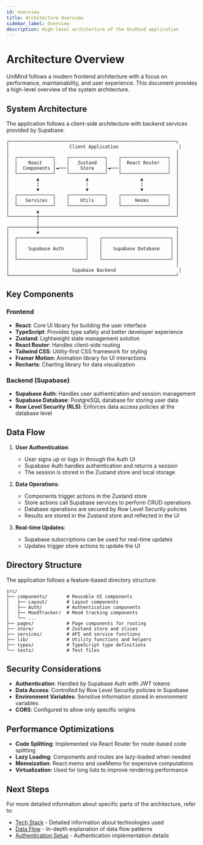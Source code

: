 ```yaml
---
id: overview
title: Architecture Overview
sidebar_label: Overview
description: High-level architecture of the UniMind application
---
```


# Architecture Overview

UniMind follows a modern frontend architecture with a focus on performance, maintainability, and user experience. This document provides a high-level overview of the system architecture.

## System Architecture

The application follows a client-side architecture with backend services provided by Supabase:

```
┌─────────────────────────────────────────────────────────────┐
│                      Client Application                      │
│                                                             │
│  ┌─────────────┐    ┌─────────────┐    ┌─────────────────┐  │
│  │    React    │    │   Zustand   │    │  React Router   │  │
│  │  Components │◄───│    Store    │◄───│                 │  │
│  └─────────────┘    └─────────────┘    └─────────────────┘  │
│          ▲                 ▲                   ▲            │
│          │                 │                   │            │
│          ▼                 ▼                   ▼            │
│  ┌─────────────┐    ┌─────────────┐    ┌─────────────────┐  │
│  │   Services  │    │    Utils    │    │     Hooks       │  │
│  └─────────────┘    └─────────────┘    └─────────────────┘  │
│          ▲                                                  │
└──────────┼──────────────────────────────────────────────────┘
           │
┌──────────┼──────────────────────────────────────────────────┐
│          ▼                                                  │
│  ┌─────────────────────────┐    ┌─────────────────────────┐ │
│  │                         │    │                         │ │
│  │    Supabase Auth        │    │    Supabase Database    │ │
│  │                         │    │                         │ │
│  └─────────────────────────┘    └─────────────────────────┘ │
│                                                             │
│                       Supabase Backend                       │
└─────────────────────────────────────────────────────────────┘
```

## Key Components

### Frontend

- **React**: Core UI library for building the user interface
- **TypeScript**: Provides type safety and better developer experience
- **Zustand**: Lightweight state management solution
- **React Router**: Handles client-side routing
- **Tailwind CSS**: Utility-first CSS framework for styling
- **Framer Motion**: Animation library for UI interactions
- **Recharts**: Charting library for data visualization

### Backend (Supabase)

- **Supabase Auth**: Handles user authentication and session management
- **Supabase Database**: PostgreSQL database for storing user data
- **Row Level Security (RLS)**: Enforces data access policies at the database level

## Data Flow

1. **User Authentication**:
   - User signs up or logs in through the Auth UI
   - Supabase Auth handles authentication and returns a session
   - The session is stored in the Zustand store and local storage

2. **Data Operations**:
   - Components trigger actions in the Zustand store
   - Store actions call Supabase services to perform CRUD operations
   - Database operations are secured by Row Level Security policies
   - Results are stored in the Zustand store and reflected in the UI

3. **Real-time Updates**:
   - Supabase subscriptions can be used for real-time updates
   - Updates trigger store actions to update the UI

## Directory Structure

The application follows a feature-based directory structure:

```
src/
├── components/       # Reusable UI components
│   ├── Layout/       # Layout components
│   ├── Auth/         # Authentication components
│   ├── MoodTracker/  # Mood tracking components
│   └── ...
├── pages/            # Page components for routing
├── store/            # Zustand store and slices
├── services/         # API and service functions
├── lib/              # Utility functions and helpers
├── types/            # TypeScript type definitions
└── tests/            # Test files
```

## Security Considerations

- **Authentication**: Handled by Supabase Auth with JWT tokens
- **Data Access**: Controlled by Row Level Security policies in Supabase
- **Environment Variables**: Sensitive information stored in environment variables
- **CORS**: Configured to allow only specific origins

## Performance Optimizations

- **Code Splitting**: Implemented via React Router for route-based code splitting
- **Lazy Loading**: Components and routes are lazy-loaded when needed
- **Memoization**: React.memo and useMemo for expensive computations
- **Virtualization**: Used for long lists to improve rendering performance

## Next Steps

For more detailed information about specific parts of the architecture, refer to:

- [Tech Stack](./tech-stack.md) - Detailed information about technologies used
- [Data Flow](./data-flow.md) - In-depth explanation of data flow patterns
- [Authentication Setup](../authentication/setup.md) - Authentication implementation details